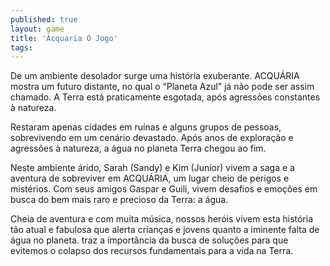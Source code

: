 ```yaml
---
published: true
layout: game
title: 'Acquaria O Jogo'
tags: 
---
```

De um ambiente desolador surge uma hist&oacute;ria exuberante. ACQU&Aacute;RIA mostra um futuro distante, no qual o &ldquo;Planeta Azul&rdquo; j&aacute; n&atilde;o pode ser assim chamado. A Terra est&aacute; praticamente esgotada, ap&oacute;s agress&otilde;es constantes &agrave; natureza.




Restaram apenas cidades em ru&iacute;nas e alguns grupos de pessoas, sobrevivendo em um cen&aacute;rio devastado. Ap&oacute;s anos de explora&ccedil;&atilde;o e agress&otilde;es &agrave; natureza, a &aacute;gua no planeta Terra chegou ao fim.




Neste ambiente &aacute;rido, Sarah (Sandy) e Kim (Junior) vivem a saga e a aventura de sobreviver em ACQU&Aacute;RIA, um lugar cheio de perigos e mist&eacute;rios. Com seus amigos Gaspar e Guili, vivem desafios e emo&ccedil;&otilde;es em busca do bem mais raro e precioso da Terra: a &aacute;gua.




Cheia de aventura e com muita m&uacute;sica, nossos her&oacute;is vivem esta hist&oacute;ria t&atilde;o atual e fabulosa que alerta crian&ccedil;as e jovens quanto a iminente falta de &aacute;gua no planeta. traz a import&acirc;ncia da busca de solu&ccedil;&otilde;es para que evitemos o colapso dos recursos fundamentais para a vida na Terra.


